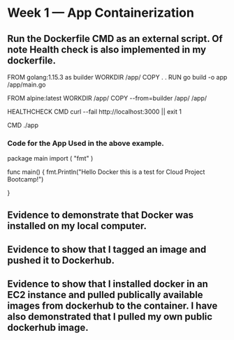 # Week 1 — App Containerization

## Run the Dockerfile CMD as an external script. Of note Health check is also implemented in my dockerfile.
FROM golang:1.15.3 as builder
WORKDIR /app/
COPY . .
RUN go build -o app /app/main.go

FROM alpine:latest
WORKDIR /app/
COPY --from=builder /app/ /app/


HEALTHCHECK CMD curl --fail http://localhost:3000 || exit 1  

CMD ./app

### Code for the App Used in the above example.
package main
import (
	"fmt"
)

func main() {
	fmt.Println("Hello Docker this is a test for Cloud Project Bootcamp!")
	
}


## Evidence to demonstrate that Docker was installed on my local computer.



## Evidence to show that I tagged an image and pushed it to Dockerhub.



## Evidence to show that I installed docker in an EC2 instance and pulled publically available images from dockerhub to the container. I have also demonstrated that I pulled my own public dockerhub image.
